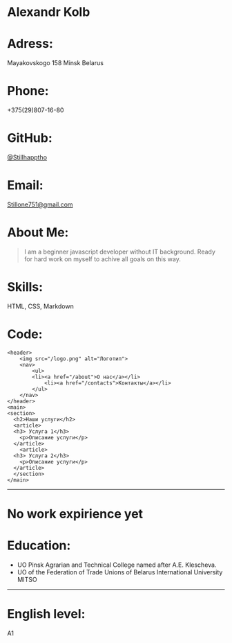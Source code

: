 # Alexandr Kolb

# Adress:

Mayakovskogo 158
Minsk
Belarus

# Phone: 
+375(29)807-16-80

# GitHub:
[@Stillhapptho](https://github.com/Stillhapptho)

# Email:
Stillone751@gmail.com

# About Me:
>I am a beginner javascript developer without IT background. Ready for hard work on myself to achive all goals on this way.

# Skills: 
HTML, CSS, Markdown


# Code:
```
<header>
    <img src="/logo.png" alt="Логотип">
    <nav> 
        <ul>
        <li><a href="/about">О нас</a></li>
            <li><a href="/contacts">Контакты</a></li>
        </ul>
    </nav>
</header>
<main>
<section>
  <h2>Наши услуги</h2>
  <article>
  <h3> Услуга 1</h3>
    <p>Описание услуги</p>
  </article>
    <article>
  <h3> Услуга 2</h3>
    <p>Описание услуги</p>
  </article>
  </section>
</main>
```
---
# No work expirience yet

# Education:
 - UO Pinsk Agrarian and Technical College named after A.E. Klescheva.
 - UO of the Federation of Trade Unions of Belarus International University MITSO
---
 # English level: 
   A1